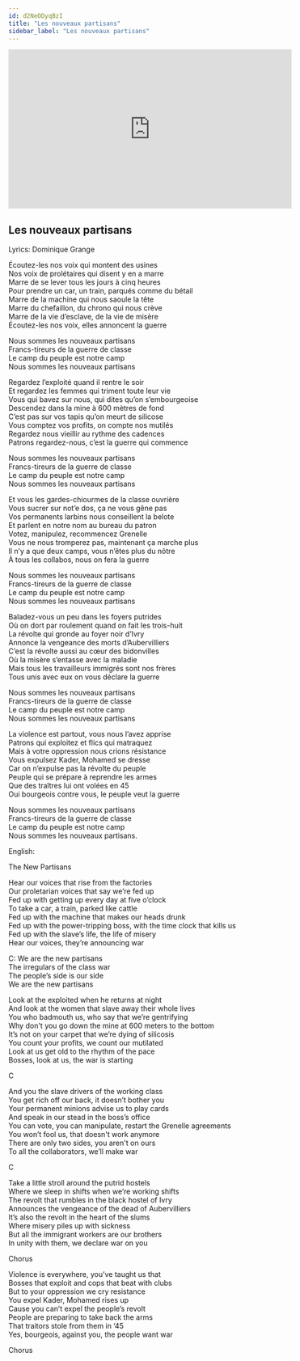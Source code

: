 ```yaml
---
id: d2NeODyqBzI
title: "Les nouveaux partisans"
sidebar_label: "Les nouveaux partisans"
---
```


<div class="video-float-container">
  <iframe
    width="560"
    height="315"
    src="https://www.youtube.com/embed/d2NeODyqBzI"
    title="YouTube video player"
    frameborder="0"
    allow="accelerometer; autoplay; clipboard-write; encrypted-media; gyroscope; picture-in-picture; web-share"
    referrerpolicy="strict-origin-when-cross-origin"
    allowfullscreen
  ></iframe>
</div>

## Les nouveaux partisans

Lyrics: Dominique Grange

Écoutez-les nos voix qui montent des usines  
Nos voix de prolétaires qui disent y en a marre  
Marre de se lever tous les jours à cinq heures  
Pour prendre un car, un train, parqués comme du bétail  
Marre de la machine qui nous saoule la tête  
Marre du chefaillon, du chrono qui nous crève  
Marre de la vie d’esclave, de la vie de misère  
Écoutez-les nos voix, elles annoncent la guerre  
   
Nous sommes les nouveaux partisans  
Francs-tireurs de la guerre de classe  
Le camp du peuple est notre camp  
Nous sommes les nouveaux partisans

   
Regardez l’exploité quand il rentre le soir  
Et regardez les femmes qui triment toute leur vie  
Vous qui bavez sur nous, qui dites qu’on s’embourgeoise  
Descendez dans la mine à 600 mètres de fond  
C’est pas sur vos tapis qu’on meurt de silicose  
Vous comptez vos profits, on compte nos mutilés  
Regardez nous vieillir au rythme des cadences  
Patrons regardez-nous, c’est la guerre qui commence  
   
Nous sommes les nouveaux partisans  
Francs-tireurs de la guerre de classe  
Le camp du peuple est notre camp  
Nous sommes les nouveaux partisans

   
Et vous les gardes-chiourmes de la classe ouvrière  
Vous sucrer sur not’e dos, ça ne vous gêne pas  
Vos permanents larbins nous conseillent la belote  
Et parlent en notre nom au bureau du patron  
Votez, manipulez, recommencez Grenelle  
Vous ne nous tromperez pas, maintenant ça marche plus  
Il n’y a que deux camps, vous n’êtes plus du nôtre  
À tous les collabos, nous on fera la guerre  
   
Nous sommes les nouveaux partisans  
Francs-tireurs de la guerre de classe  
Le camp du peuple est notre camp  
Nous sommes les nouveaux partisans

   
Baladez-vous un peu dans les foyers putrides  
Où on dort par roulement quand on fait les trois-huit  
La révolte qui gronde au foyer noir d’Ivry  
Annonce la vengeance des morts d’Aubervilliers  
C’est la révolte aussi au cœur des bidonvilles  
Où la misère s’entasse avec la maladie  
Mais tous les travailleurs immigrés sont nos frères  
Tous unis avec eux on vous déclare la guerre  
   
Nous sommes les nouveaux partisans  
Francs-tireurs de la guerre de classe  
Le camp du peuple est notre camp  
Nous sommes les nouveaux partisans

   
La violence est partout, vous nous l’avez apprise  
Patrons qui exploitez et flics qui matraquez  
Mais à votre oppression nous crions résistance  
Vous expulsez Kader, Mohamed se dresse  
Car on n’expulse pas la révolte du peuple  
Peuple qui se prépare à reprendre les armes  
Que des traîtres lui ont volées en 45  
Oui bourgeois contre vous, le peuple veut la guerre  
   
Nous sommes les nouveaux partisans  
Francs-tireurs de la guerre de classe  
Le camp du peuple est notre camp  
Nous sommes les nouveaux partisans.

English:

The New Partisans

Hear our voices that rise from the factories  
Our proletarian voices that say we’re fed up  
Fed up with getting up every day at five o’clock  
To take a car, a train, parked like cattle  
Fed up with the machine that makes our heads drunk  
Fed up with the power-tripping boss, with the time clock that kills us  
Fed up with the slave’s life, the life of misery  
Hear our voices, they’re announcing war  
   
C: We are the new partisans  
The irregulars of the class war  
The people’s side is our side  
We are the new partisans  
   
Look at the exploited when he returns at night  
And look at the women that slave away their whole lives  
You who badmouth us, who say that we’re gentrifying  
Why don't you go down the mine at 600 meters to the bottom  
It’s not on your carpet that we’re dying of silicosis  
You count your profits, we count our mutilated  
Look at us get old to the rhythm of the pace  
Bosses, look at us, the war is starting  
   
C  
   
And you the slave drivers of the working class  
You get rich off our back, it doesn’t bother you  
Your permanent minions advise us to play cards  
And speak in our stead in the boss’s office  
You can vote, you can manipulate, restart the Grenelle agreements  
You won’t fool us, that doesn't work anymore  
There are only two sides, you aren't on ours  
To all the collaborators, we’ll make war  
   
C  
   
Take a little stroll around the putrid hostels  
Where we sleep in shifts when we’re working shifts  
The revolt that rumbles in the black hostel of Ivry  
Announces the vengeance of the dead of Aubervilliers  
It’s also the revolt in the heart of the slums  
Where misery piles up with sickness  
But all the immigrant workers are our brothers  
In unity with them, we declare war on you  
   
Chorus  
   
Violence is everywhere, you’ve taught us that  
Bosses that exploit and cops that beat with clubs  
But to your oppression we cry resistance  
You expel Kader, Mohamed rises up  
Cause you can’t expel the people’s revolt  
People are preparing to take back the arms  
That traitors stole from them in ‘45  
Yes, bourgeois, against you, the people want war  
   
Chorus
